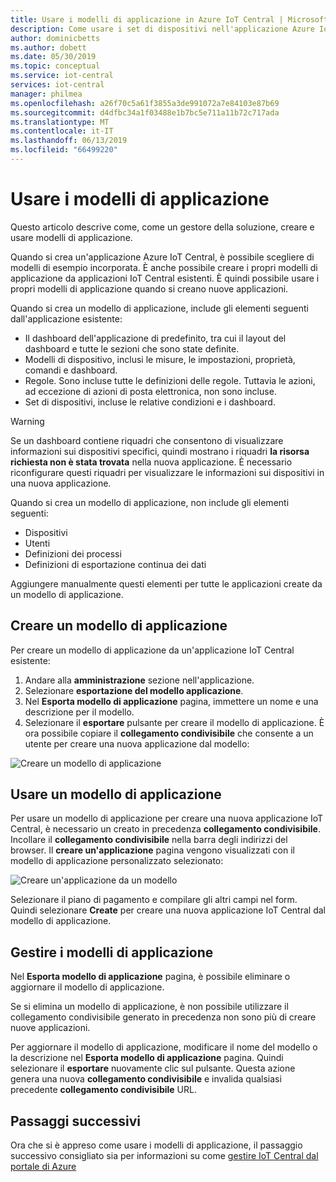 ```yaml
---
title: Usare i modelli di applicazione in Azure IoT Central | Microsoft Docs
description: Come usare i set di dispositivi nell'applicazione Azure IoT Central in qualità di operatore.
author: dominicbetts
ms.author: dobett
ms.date: 05/30/2019
ms.topic: conceptual
ms.service: iot-central
services: iot-central
manager: philmea
ms.openlocfilehash: a26f70c5a61f3855a3de991072a7e84103e87b69
ms.sourcegitcommit: d4dfbc34a1f03488e1b7bc5e711a11b72c717ada
ms.translationtype: MT
ms.contentlocale: it-IT
ms.lasthandoff: 06/13/2019
ms.locfileid: "66499220"
---
```

# <a name="use-application-templates"></a>Usare i modelli di applicazione

Questo articolo descrive come, come un gestore della soluzione, creare e usare modelli di applicazione.

Quando si crea un'applicazione Azure IoT Central, è possibile scegliere di modelli di esempio incorporata. È anche possibile creare i propri modelli di applicazione da applicazioni IoT Central esistenti. È quindi possibile usare i propri modelli di applicazione quando si creano nuove applicazioni.

Quando si crea un modello di applicazione, include gli elementi seguenti dall'applicazione esistente:

- Il dashboard dell'applicazione di predefinito, tra cui il layout del dashboard e tutte le sezioni che sono state definite.
- Modelli di dispositivo, inclusi le misure, le impostazioni, proprietà, comandi e dashboard.
- Regole. Sono incluse tutte le definizioni delle regole. Tuttavia le azioni, ad eccezione di azioni di posta elettronica, non sono incluse.
- Set di dispositivi, incluse le relative condizioni e i dashboard.

> [!WARNING]
> Se un dashboard contiene riquadri che consentono di visualizzare informazioni sui dispositivi specifici, quindi mostrano i riquadri **la risorsa richiesta non è stata trovata** nella nuova applicazione. È necessario riconfigurare questi riquadri per visualizzare le informazioni sui dispositivi in una nuova applicazione.

Quando si crea un modello di applicazione, non include gli elementi seguenti:

- Dispositivi
- Utenti
- Definizioni dei processi
- Definizioni di esportazione continua dei dati

Aggiungere manualmente questi elementi per tutte le applicazioni create da un modello di applicazione.

## <a name="create-an-application-template"></a>Creare un modello di applicazione

Per creare un modello di applicazione da un'applicazione IoT Central esistente:

1. Andare alla **amministrazione** sezione nell'applicazione.
1. Selezionare **esportazione del modello applicazione**.
1. Nel **Esporta modello di applicazione** pagina, immettere un nome e una descrizione per il modello.
1. Selezionare il **esportare** pulsante per creare il modello di applicazione. È ora possibile copiare il **collegamento condivisibile** che consente a un utente per creare una nuova applicazione dal modello:

![Creare un modello di applicazione](media/howto-use-app-templates/create-template.png)

## <a name="use-an-application-template"></a>Usare un modello di applicazione

Per usare un modello di applicazione per creare una nuova applicazione IoT Central, è necessario un creato in precedenza **collegamento condivisibile**. Incollare il **collegamento condivisibile** nella barra degli indirizzi del browser. Il **creare un'applicazione** pagina vengono visualizzati con il modello di applicazione personalizzato selezionato:

![Creare un'applicazione da un modello](media/howto-use-app-templates/create-app.png)

Selezionare il piano di pagamento e compilare gli altri campi nel form. Quindi selezionare **Create** per creare una nuova applicazione IoT Central dal modello di applicazione.

## <a name="manage-application-templates"></a>Gestire i modelli di applicazione

Nel **Esporta modello di applicazione** pagina, è possibile eliminare o aggiornare il modello di applicazione.

Se si elimina un modello di applicazione, è non possibile utilizzare il collegamento condivisibile generato in precedenza non sono più di creare nuove applicazioni.

Per aggiornare il modello di applicazione, modificare il nome del modello o la descrizione nel **Esporta modello di applicazione** pagina. Quindi selezionare il **esportare** nuovamente clic sul pulsante. Questa azione genera una nuova **collegamento condivisibile** e invalida qualsiasi precedente **collegamento condivisibile** URL.

## <a name="next-steps"></a>Passaggi successivi

Ora che si è appreso come usare i modelli di applicazione, il passaggio successivo consigliato sia per informazioni su come [gestire IoT Central dal portale di Azure](howto-manage-iot-central-from-portal.md)

